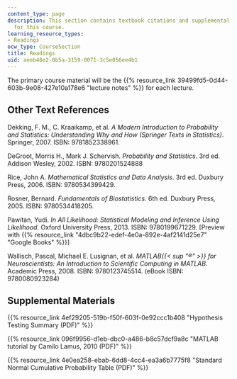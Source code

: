 ```yaml
---
content_type: page
description: This section contains textbook citations and supplemental reading material
  for this course.
learning_resource_types:
- Readings
ocw_type: CourseSection
title: Readings
uid: aeeb48e2-0b5a-3159-0071-3c5e056ee4b1
---
```


The primary course material will be the {{% resource_link 39499fd5-0d44-603b-9e08-427e10a178e6 "lecture notes" %}} for each lecture.

Other Text References
---------------------

Dekking, F. M., C. Kraaikamp, et al. _A Modern Introduction to Probability and Statistics: Understanding Why and How (Springer Texts in Statistics)_. Springer, 2007. ISBN: 9781852338961.

DeGroot, Morris H., Mark J. Schervish. _Probability and Statistics_. 3rd ed. Addison Wesley, 2002. ISBN: 9780201524888

Rice, John A. _Mathematical Statistics and Data Analysis_. 3rd ed. Duxbury Press, 2006. ISBN: 9780534399429.

Rosner, Bernard. _Fundamentals of Biostatistics_. 6th ed. Duxbury Press, 2005. ISBN: 9780534418205.

Pawitan, Yudi. _In All Likelihood: Statistical Modeling and Inference Using Likelihood_. Oxford University Press, 2013. ISBN: 9780199671229. \[Preview with {{% resource_link "4dbc9b22-edef-4e0a-892e-4af2141d25e7" "Google Books" %}}\]

Wallisch, Pascal, Michael E. Lusignan, et al. _MATLAB{{< sup "®" >}} for Neuroscientists: An Introduction to Scientific Computing in MATLAB_. Academic Press, 2008. ISBN: 9780123745514. (eBook ISBN: 9780080923284)

Supplemental Materials
----------------------

{{% resource_link 4ef29205-519b-f50f-603f-0e92ccc1b408 "Hypothesis Testing Summary (PDF)" %}}

{{% resource_link 096f9956-d1eb-dbc0-a486-b8c57dcf9a8c "MATLAB tutorial by Camilo Lamus, 2010 (PDF)" %}}

{{% resource_link 4e0ea258-ebab-6dd8-4cc4-ea3a6b7775f8 "Standard Normal Cumulative Probability Table (PDF)" %}}